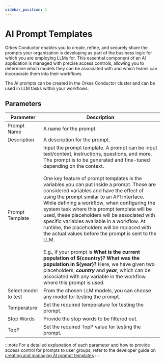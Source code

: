 ```yaml
---
sidebar_position: 1
---
```


# AI Prompt Templates

Orkes Conductor enables you to create, refine, and securely share the prompts your organization is developing as part of the business logic for which you are employing LLMs for. This essential component of an AI application is managed with precise access controls, allowing you to determine which models they can be associated with and which teams can incorporate them into their workflows.

The AI prompts can be created in the Orkes Conductor cluster and can be used in LLM tasks within your workflows.

## Parameters

| Parameter | Description |
| --------- | ----------- |
| Prompt Name | A name for the prompt. |
| Description | A description for the prompt. |
| Prompt Template | Input the prompt template. A prompt can be input text/context, instructions, questions, and more. The prompt is to be generated and fine-tuned depending on the context.<br/><br/>One key feature of prompt templates is the variables you can put inside a prompt. Those are considered variables and have the effect of using the prompt similar to an API interface. While defining a workflow, when configuring the system task where this prompt template will be used, these placeholders will be associated with specific variables available in a workflow. At runtime, the placeholders will be replaced with the actual values before the prompt is sent to the LLM.<br/><br/>E.g., if your prompt is **What is the current population of ${country}? What was the population in ${year}?** Here, we have given two placeholders, **_country_** and **_year_**, which can be associated with any variable in the workflow where this prompt is used.|
| Select model to test | From the chosen LLM models, you can choose any model for testing the prompt. |
| Temperature | Set the required temperature for testing the prompt. |
| Stop Words | Provide the stop words to be filtered out. |
| TopP | Set the required TopP value for testing the prompt. |

:::note
For a detailed explanation of each parameter and how to provide access control for prompts to user groups, refer to the developer guide on [creating and managing AI prompt templates](/content/developer-guides/creating-and-managing-gen-ai-prompt-templates )
:::
